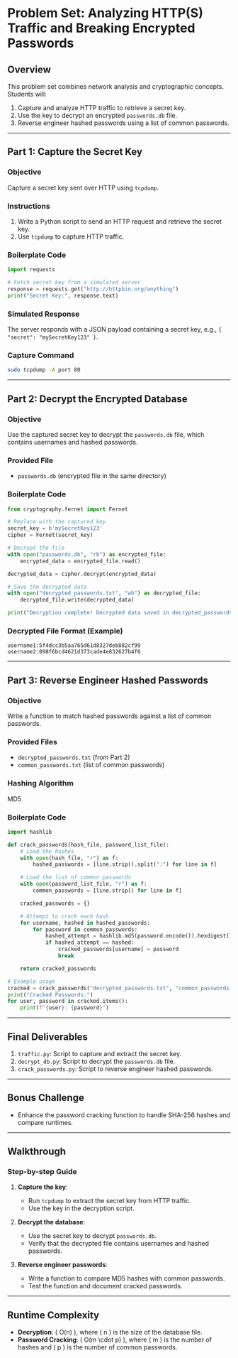 # Problem Set: Analyzing HTTP(S) Traffic and Breaking Encrypted Passwords

## Overview

This problem set combines network analysis and cryptographic concepts. Students will:
1. Capture and analyze HTTP traffic to retrieve a secret key.
2. Use the key to decrypt an encrypted `passwords.db` file.
3. Reverse engineer hashed passwords using a list of common passwords.

---

## Part 1: Capture the Secret Key

### Objective
Capture a secret key sent over HTTP using `tcpdump`.

### Instructions
1. Write a Python script to send an HTTP request and retrieve the secret key.
2. Use `tcpdump` to capture HTTP traffic.

### Boilerplate Code
```python
import requests

# Fetch secret key from a simulated server
response = requests.get("http://httpbin.org/anything")
print("Secret Key:", response.text)
```

### Simulated Response
The server responds with a JSON payload containing a secret key, e.g., `{ "secret": "mySecretKey123" }`.

### Capture Command
```bash
sudo tcpdump -A port 80
```

---

## Part 2: Decrypt the Encrypted Database

### Objective
Use the captured secret key to decrypt the `passwords.db` file, which contains usernames and hashed passwords.

### Provided File
- `passwords.db` (encrypted file in the same directory)

### Boilerplate Code
```python
from cryptography.fernet import Fernet

# Replace with the captured key
secret_key = b'mySecretKey123'
cipher = Fernet(secret_key)

# Decrypt the file
with open("passwords.db", "rb") as encrypted_file:
    encrypted_data = encrypted_file.read()

decrypted_data = cipher.decrypt(encrypted_data)

# Save the decrypted data
with open("decrypted_passwords.txt", "wb") as decrypted_file:
    decrypted_file.write(decrypted_data)

print("Decryption complete! Decrypted data saved in decrypted_passwords.txt.")
```

### Decrypted File Format (Example)
```
username1:5f4dcc3b5aa765d61d8327deb882cf99
username2:098f6bcd4621d373cade4e832627b4f6
```

---

## Part 3: Reverse Engineer Hashed Passwords

### Objective
Write a function to match hashed passwords against a list of common passwords.

### Provided Files
- `decrypted_passwords.txt` (from Part 2)
- `common_passwords.txt` (list of common passwords)

### Hashing Algorithm
MD5

### Boilerplate Code
```python
import hashlib

def crack_passwords(hash_file, password_list_file):
    # Load the hashes
    with open(hash_file, "r") as f:
        hashed_passwords = [line.strip().split(":") for line in f]

    # Load the list of common passwords
    with open(password_list_file, "r") as f:
        common_passwords = [line.strip() for line in f]

    cracked_passwords = {}

    # Attempt to crack each hash
    for username, hashed in hashed_passwords:
        for password in common_passwords:
            hashed_attempt = hashlib.md5(password.encode()).hexdigest()
            if hashed_attempt == hashed:
                cracked_passwords[username] = password
                break

    return cracked_passwords

# Example usage
cracked = crack_passwords("decrypted_passwords.txt", "common_passwords.txt")
print("Cracked Passwords:")
for user, password in cracked.items():
    print(f"{user}: {password}")
```

---

## Final Deliverables

1. `traffic.py`: Script to capture and extract the secret key.
2. `decrypt_db.py`: Script to decrypt the `passwords.db` file.
3. `crack_passwords.py`: Script to reverse engineer hashed passwords.

---

## Bonus Challenge

- Enhance the password cracking function to handle SHA-256 hashes and compare runtimes.

---

## Walkthrough

### Step-by-step Guide
1. **Capture the key**:
   - Run `tcpdump` to extract the secret key from HTTP traffic.
   - Use the key in the decryption script.
   
2. **Decrypt the database**:
   - Use the secret key to decrypt `passwords.db`.
   - Verify that the decrypted file contains usernames and hashed passwords.

3. **Reverse engineer passwords**:
   - Write a function to compare MD5 hashes with common passwords.
   - Test the function and document cracked passwords.

---

## Runtime Complexity

- **Decryption**: \( O(n) \), where \( n \) is the size of the database file.
- **Password Cracking**: \( O(m \cdot p) \), where \( m \) is the number of hashes and \( p \) is the number of common passwords.